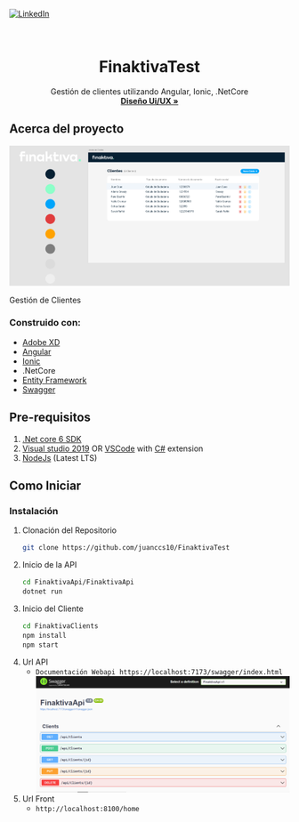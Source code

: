 <div id="top"></div>

[![LinkedIn][linkedin-shield]][linkedin-url]

<br />
<div align="center">
  <h1 align="center">FinaktivaTest</h3>

  <p align="center">
    Gestión de clientes utilizando Angular, Ionic, .NetCore
    <br />
    <a href="https://github.com/juanccs10/FinaktivaTest/blob/main/sources/UI-UX.pdf"><strong>Diseño Ui/UX »</strong></a>
    <br />
  </p>
</div>

## Acerca del proyecto

![Product Name Screen Shot][product-screenshot]

Gestión de Clientes

### Construido con:
* [Adobe XD](https://www.adobe.com/la/products/xd.html)
* [Angular](https://angular.io/)
* [Ionic](https://ionic.io/)
* .NetCore
* [Entity Framework](https://docs.microsoft.com/en-us/ef/)
* [Swagger](https://swagger.io/)

## Pre-requisitos
1. [.Net core 6 SDK](https://dotnet.microsoft.com/en-us/download)
2. [Visual studio 2019](https://www.visualstudio.com/) OR [VSCode](https://code.visualstudio.com/) with [C#](https://marketplace.visualstudio.com/items?itemName=ms-vscode.csharp) extension
3. [NodeJs](https://nodejs.org/en/) (Latest LTS)

## Como Iniciar

### Instalación

1. Clonación del Repositorio
   ```sh
   git clone https://github.com/juanccs10/FinaktivaTest
   ```
2. Inicio de la API 
   ```sh
   cd FinaktivaApi/FinaktivaApi
   dotnet run
   ```
3. Inicio del Cliente 
   ```sh
   cd FinaktivaClients
   npm install
   npm start
   ```
4. Url API
    - `Documentación Webapi https://localhost:7173/swagger/index.html`
    ![Swagger Screen Shot][swagger-screenshot]
5. Url Front
    - `http://localhost:8100/home`

[linkedin-shield]: https://img.shields.io/badge/-LinkedIn-black.svg?style=for-the-badge&logo=linkedin&colorB=555
[linkedin-url]: https://www.linkedin.com/in/juan-cuao/
[product-screenshot]: sources/view.png
[swagger-screenshot]: sources/swagger.png